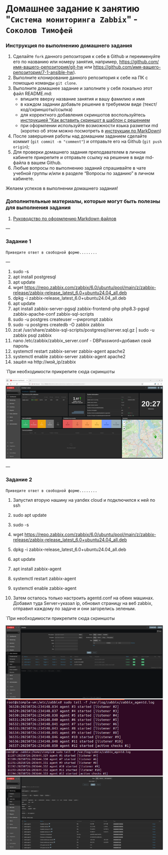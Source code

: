 # Домашнее задание к занятию "`Система мониторинга Zabbix`" - `Соколов Тимофей`


### Инструкция по выполнению домашнего задания

   1. Сделайте `fork` данного репозитория к себе в Github и переименуйте его по названию или номеру занятия, например, https://github.com/имя-вашего-репозитория/git-hw или  https://github.com/имя-вашего-репозитория/7-1-ansible-hw).
   2. Выполните клонирование данного репозитория к себе на ПК с помощью команды `git clone`.
   3. Выполните домашнее задание и заполните у себя локально этот файл README.md:
      - впишите вверху название занятия и вашу фамилию и имя
      - в каждом задании добавьте решение в требуемом виде (текст/код/скриншоты/ссылка)
      - для корректного добавления скриншотов воспользуйтесь [инструкцией "Как вставить скриншот в шаблон с решением](https://github.com/netology-code/sys-pattern-homework/blob/main/screen-instruction.md)
      - при оформлении используйте возможности языка разметки md (коротко об этом можно посмотреть в [инструкции  по MarkDown](https://github.com/netology-code/sys-pattern-homework/blob/main/md-instruction.md))
   4. После завершения работы над домашним заданием сделайте коммит (`git commit -m "comment"`) и отправьте его на Github (`git push origin`);
   5. Для проверки домашнего задания преподавателем в личном кабинете прикрепите и отправьте ссылку на решение в виде md-файла в вашем Github.
   6. Любые вопросы по выполнению заданий спрашивайте в чате учебной группы и/или в разделе “Вопросы по заданию” в личном кабинете.
   
Желаем успехов в выполнении домашнего задания!
   
### Дополнительные материалы, которые могут быть полезны для выполнения задания

1. [Руководство по оформлению Markdown файлов](https://gist.github.com/Jekins/2bf2d0638163f1294637#Code)

—

### Задание 1

`Приведите ответ в свободной форме........`

—

1) sudo -s 
2) apt install postgresql
3) apt update
4) wget https://repo.zabbix.com/zabbix/6.0/ubuntu/pool/main/z/zabbix-release/zabbix-release_latest_6.0+ubuntu24.04_all.deb
5) dpkg -i zabbix-release_latest_6.0+ubuntu24.04_all.deb
6) apt update
7) apt install zabbix-server-pgsql zabbix-frontend-php php8.3-pgsql zabbix-apache-conf zabbix-sql-scripts
8) sudo -u postgres createuser --pwprompt zabbix
9) sudo -u postgres createdb -O zabbix zabbix
10) zcat /usr/share/zabbix-sql-scripts/postgresql/server.sql.gz | sudo -u zabbix psql zabbix
11) nano /etc/zabbix/zabbix_server.conf - DBPassword=добавил свой пароль 
12) systemctl restart zabbix-server zabbix-agent apache2
13) systemctl enable zabbix-server zabbix-agent apache2
14) зашёл на http://мой_ip/zabbix


`При необходимости прикрепитe сюда скриншоты

![вход в админку Zabbix](images/admin_zabbix.PNG)


—

### Задание 2

`Приведите ответ в свободной форме........`

1) Запустил вторую нашину на yandex cloud и подключился к ней по ssh
2) sudo apt update
3) sudo -s
4) wget https://repo.zabbix.com/zabbix/6.0/ubuntu/pool/main/z/zabbix-release/zabbix-release_latest_6.0+ubuntu24.04_all.deb
5) dpkg -i zabbix-release_latest_6.0+ubuntu24.04_all.deb
6) apt update
7) apt install zabbix-agent
8) systemctl restart zabbix-agent
9) systemctl enable zabbix-agent 

10) Затем осталось только настроить agentd.conf на обеих машинах. Добавил туда Server=указал ip, обновил страницу на веб zabbix, отправил каждому по задаче и они загорелись зеленым.

`При необходимости прикрепитe сюда скриншоты

![Раздел конфигурации хостов](images/Configuration_hosts.PNG)
![Логи первой машины](images/logs_zabbix_agent_1vm.PNG)
![Логи второй машины](images/logs_zabbix_agent_2vm.PNG)
![Мониторинг последних данных](images/Monitoring_Latest_data.PNG)
